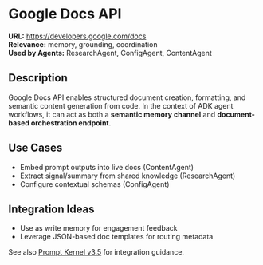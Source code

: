 # Google Docs API

**URL:** https://developers.google.com/docs  
**Relevance:** memory, grounding, coordination  
**Used by Agents:** ResearchAgent, ConfigAgent, ContentAgent

## Description
Google Docs API enables structured document creation, formatting, and semantic content generation from code. In the context of ADK agent workflows, it can act as both a **semantic memory channel** and **document-based orchestration endpoint**.

## Use Cases
- Embed prompt outputs into live docs (ContentAgent)
- Extract signal/summary from shared knowledge (ResearchAgent)
- Configure contextual schemas (ConfigAgent)

## Integration Ideas
- Use as write memory for engagement feedback
- Leverage JSON-based doc templates for routing metadata

See also [Prompt Kernel v3.5](../../prompt/prompt_kernel_v3.5.md) for integration guidance.
